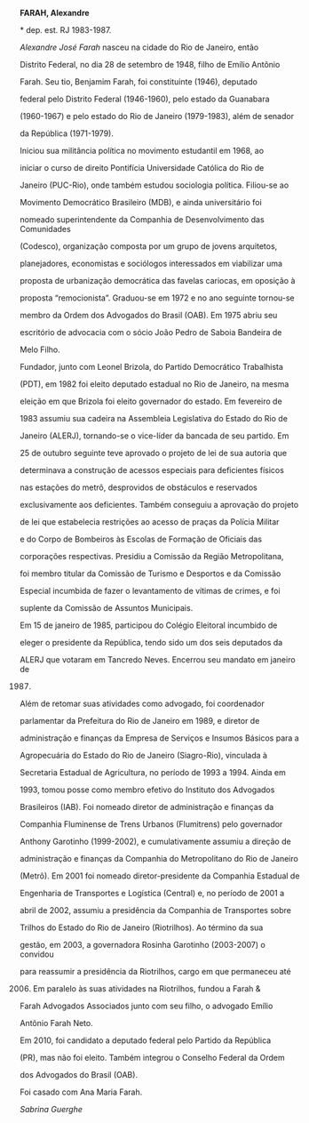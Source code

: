 **FARAH, Alexandre**



\* dep. est. RJ 1983-1987.



*Alexandre José Farah* nasceu na cidade do Rio de Janeiro, então

Distrito Federal, no dia 28 de setembro de 1948, filho de Emílio Antônio

Farah. Seu tio, Benjamim Farah, foi constituinte (1946), deputado

federal pelo Distrito Federal (1946-1960), pelo estado da Guanabara

(1960-1967) e pelo estado do Rio de Janeiro (1979-1983), além de senador

da República (1971-1979).



Iniciou sua militância política no movimento estudantil em 1968, ao

iniciar o curso de direito Pontifícia Universidade Católica do Rio de

Janeiro (PUC-Rio), onde também estudou sociologia política. Filiou-se ao

Movimento Democrático Brasileiro (MDB), e ainda universitário foi

nomeado superintendente da Companhia de Desenvolvimento das Comunidades

(Codesco), organização composta por um grupo de jovens arquitetos,

planejadores, economistas e sociólogos interessados em viabilizar uma

proposta de urbanização democrática das favelas cariocas, em oposição à

proposta “remocionista”. Graduou-se em 1972 e no ano seguinte tornou-se

membro da Ordem dos Advogados do Brasil (OAB). Em 1975 abriu seu

escritório de advocacia com o sócio João Pedro de Saboia Bandeira de

Melo Filho.



Fundador, junto com Leonel Brizola, do Partido Democrático Trabalhista

(PDT), em 1982 foi eleito deputado estadual no Rio de Janeiro, na mesma

eleição em que Brizola foi eleito governador do estado. Em fevereiro de

1983 assumiu sua cadeira na Assembleia Legislativa do Estado do Rio de

Janeiro (ALERJ), tornando-se o vice-líder da bancada de seu partido. Em

25 de outubro seguinte teve aprovado o projeto de lei de sua autoria que

determinava a construção de acessos especiais para deficientes físicos

nas estações do metrô, desprovidos de obstáculos e reservados

exclusivamente aos deficientes. Também conseguiu a aprovação do projeto

de lei que estabelecia restrições ao acesso de praças da Polícia Militar

e do Corpo de Bombeiros às Escolas de Formação de Oficiais das

corporações respectivas. Presidiu a Comissão da Região Metropolitana,

foi membro titular da Comissão de Turismo e Desportos e da Comissão

Especial incumbida de fazer o levantamento de vítimas de crimes, e foi

suplente da Comissão de Assuntos Municipais.



Em 15 de janeiro de 1985, participou do Colégio Eleitoral incumbido de

eleger o presidente da República, tendo sido um dos seis deputados da

ALERJ que votaram em Tancredo Neves. Encerrou seu mandato em janeiro de

1987.



Além de retomar suas atividades como advogado, foi coordenador

parlamentar da Prefeitura do Rio de Janeiro em 1989, e diretor de

administração e finanças da Empresa de Serviços e Insumos Básicos para a

Agropecuária do Estado do Rio de Janeiro (Siagro-Rio), vinculada à

Secretaria Estadual de Agricultura, no período de 1993 a 1994. Ainda em

1993, tomou posse como membro efetivo do Instituto dos Advogados

Brasileiros (IAB). Foi nomeado diretor de administração e finanças da

Companhia Fluminense de Trens Urbanos (Flumitrens) pelo governador

Anthony Garotinho (1999-2002), e cumulativamente assumiu a direção de

administração e finanças da Companhia do Metropolitano do Rio de Janeiro

(Metrô). Em 2001 foi nomeado diretor-presidente da Companhia Estadual de

Engenharia de Transportes e Logística (Central) e, no período de 2001 a

abril de 2002, assumiu a presidência da Companhia de Transportes sobre

Trilhos do Estado do Rio de Janeiro (Riotrilhos). Ao término da sua

gestão, em 2003, a governadora Rosinha Garotinho (2003-2007) o convidou

para reassumir a presidência da Riotrilhos, cargo em que permaneceu até

2006. Em paralelo às suas atividades na Riotrilhos, fundou a Farah &

Farah Advogados Associados junto com seu filho, o advogado Emílio

Antônio Farah Neto.



Em 2010, foi candidato a deputado federal pelo Partido da República

(PR), mas não foi eleito. Também integrou o Conselho Federal da Ordem

dos Advogados do Brasil (OAB).



Foi casado com Ana Maria Farah.



*Sabrina Guerghe*



